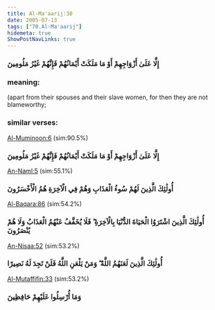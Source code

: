 ```yaml
---
title: Al-Ma'aarij:30
date: 2005-07-13
tags: ["70.Al-Ma'aarij"]
hidemeta: true 
ShowPostNavLinks: true 
---
```

### إِلَّا عَلَىٰ أَزْوَاجِهِمْ أَوْ مَا مَلَكَتْ أَيْمَانُهُمْ فَإِنَّهُمْ غَيْرُ مَلُومِينَ
### meaning: 
(apart from their spouses and their slave women, for then they are not blameworthy;
### similar verses: 

[Al-Muminoon:6](/23/6) (sim:90.5%)

### إِلَّا عَلَىٰ أَزْوَاجِهِمْ أَوْ مَا مَلَكَتْ أَيْمَانُهُمْ فَإِنَّهُمْ غَيْرُ مَلُومِينَ

[An-Naml:5](/27/5) (sim:55.1%)

### أُولَٰئِكَ الَّذِينَ لَهُمْ سُوءُ الْعَذَابِ وَهُمْ فِي الْآخِرَةِ هُمُ الْأَخْسَرُونَ

[Al-Baqara:86](/2/86) (sim:54.2%)

### أُولَٰئِكَ الَّذِينَ اشْتَرَوُا الْحَيَاةَ الدُّنْيَا بِالْآخِرَةِ ۖ فَلَا يُخَفَّفُ عَنْهُمُ الْعَذَابُ وَلَا هُمْ يُنْصَرُونَ

[An-Nisaa:52](/4/52) (sim:53.2%)

### أُولَٰئِكَ الَّذِينَ لَعَنَهُمُ اللَّهُ ۖ وَمَنْ يَلْعَنِ اللَّهُ فَلَنْ تَجِدَ لَهُ نَصِيرًا

[Al-Mutaffifin:33](/83/33) (sim:53.2%)

### وَمَا أُرْسِلُوا عَلَيْهِمْ حَافِظِينَ
